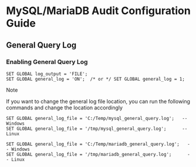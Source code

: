 # MySQL/MariaDB Audit Configuration Guide
## General Query Log
### Enabling General Query Log
```mysql
SET GLOBAL log_output = 'FILE';
SET GLOBAL general_log = 'ON';  /* or */ SET GLOBAL general_log = 1;
```

> [!NOTE]
> If you want to change the general log file location, you can run the following commands and change the location accordingly

```mysql
SET GLOBAL general_log_file = 'C:/Temp/mysql_general_query.log';   -- Windows
SET GLOBAL general_log_file = '/tmp/mysql_general_query.log';      -- Linux
```

```mysql
SET GLOBAL general_log_file = 'C:/Temp/mariadb_general_query.log';   -- Windows
SET GLOBAL general_log_file = '/tmp/mariadb_general_query.log';      -- Linux
```


